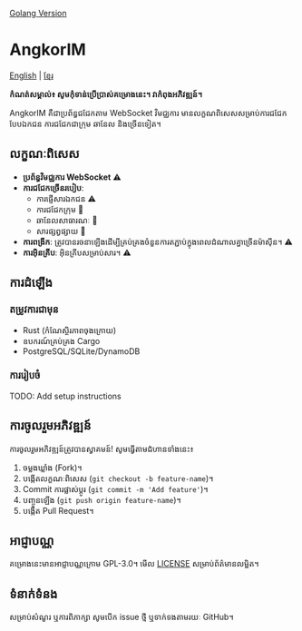 [Golang Version](https://github.com/sophatvathana/angkorim/tree/golang-basic) 

# AngkorIM

[English](README_en.md) | [ខ្មែរ](README.md)

**កំណត់សម្គាល់៖ សូមកុំទាន់ប្រើប្រាស់គម្រោងនេះ។ វាកំពុងអភិវឌ្ឍន៍។**

AngkorIM គឺជាប្រព័ន្ធជជែកតាម WebSocket វិមជ្ឈការ មានលក្ខណពិសេសសម្រាប់ការជជែកបែបឯកជន ការជជែកជាក្រុម ឆានែល និងច្រើនទៀត។

## លក្ខណៈពិសេស

- **ប្រព័ន្ធវិមជ្ឈការ WebSocket** :warning:
- **ការជជែកច្រើនរបៀប**:
  - ការផ្ញើសារឯកជន :warning:
  - ការជជែកក្រុម :construction:
  - ឆានែលសាធារណៈ :construction:
  - សារផ្សព្វផ្សាយ :construction:
- **ការពង្រីក**: ត្រូវបានរចនាឡើងដើម្បីគ្រប់គ្រងចំនួនការតភ្ជាប់ក្នុងពេលដំណាលគ្នាច្រើនម៉ាស៊ីន។ :warning:
- **ការអ៊ិនគ្រីប**: អ៊ិនគ្រីបសម្រាប់សារ។ :warning:

## ការដំឡើង

### តម្រូវការជាមុន
- Rust (កំណែស្ថិរភាពចុងក្រោយ)
- ឧបករណ៍គ្រប់គ្រង Cargo
- PostgreSQL/SQLite/DynamoDB

### ការរៀបចំ
TODO: Add setup instructions

## ការចូលរួមអភិវឌ្ឍន៍
ការចូលរួមអភិវឌ្ឍន៍ត្រូវបានស្វាគមន៍! សូមធ្វើតាមជំហានទាំងនេះ៖

1. ចម្លងឃ្លាំង (Fork)។
2. បង្កើតលក្ខណៈពិសេស (`git checkout -b feature-name`)។
3. Commit ការផ្លាស់ប្តូរ (`git commit -m 'Add feature'`)។
4. បញ្ចូនឡើង (`git push origin feature-name`)។
5. បង្កើត Pull Request។

## អាជ្ញាបណ្ណ

គម្រោងនេះមានអាជ្ញាបណ្ណក្រោម GPL-3.0។ មើល [LICENSE](LICENSE) សម្រាប់ព័ត៌មានលម្អិត។

## ទំនាក់ទំនង

សម្រាប់សំណួរ ឬការពិភាក្សា សូមបើក issue ថ្មី ឬទាក់ទងតាមរយៈ GitHub។
